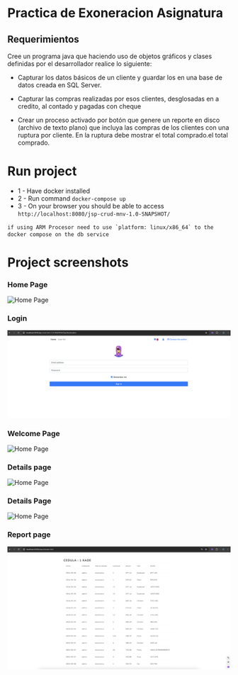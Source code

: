 # Practica de Exoneracion Asignatura


## Requerimientos

Cree un programa java que haciendo uso de objetos
gráficos y clases definidas por el desarrollador realice lo
siguiente:

* Capturar los datos básicos de un cliente y guardar los en una base
de datos creada en SQL Server.

*  Capturar las compras realizadas por esos clientes, desglosadas en
a credito, al contado y pagadas con cheque

* Crear un proceso activado por botón que genere un reporte en
disco (archivo de texto plano) que incluya las compras de los
clientes con una ruptura por cliente. En la ruptura debe mostrar
el total comprado.el total comprado.


# Run project
* 1 - Have docker installed
* 2 - Run command `docker-compose up`
* 3 - On your browser you should be able to access `http://localhost:8080/jsp-crud-mnv-1.0-SNAPSHOT/`
```
if using ARM Procesor need to use `platform: linux/x86_64` to the docker compose on the db service
```

# Project screenshots
### Home Page
![Home Page](screenshots/HomePage.png)
### Login
![Login](screenshots/Login.png)
### Welcome Page
![Home Page](screenshots/WelcomePage.png)
### Details page
![Home Page](screenshots/DetailsPage.png)
### Details Page
![Home Page](screenshots/MyShipList.png)
### Report page
![Home Page](screenshots/Report.png)




